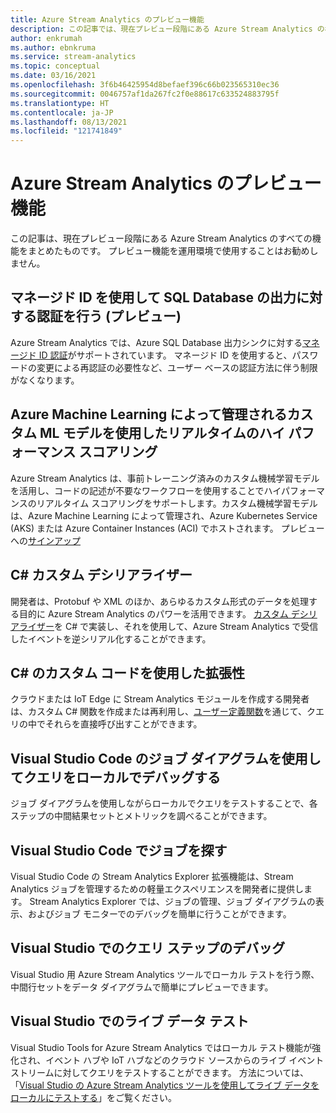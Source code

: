 ```yaml
---
title: Azure Stream Analytics のプレビュー機能
description: この記事では、現在プレビュー段階にある Azure Stream Analytics の機能を示します。
author: enkrumah
ms.author: ebnkruma
ms.service: stream-analytics
ms.topic: conceptual
ms.date: 03/16/2021
ms.openlocfilehash: 3f6b46425954d8befaef396c66b023565310ec36
ms.sourcegitcommit: 0046757af1da267fc2f0e88617c633524883795f
ms.translationtype: HT
ms.contentlocale: ja-JP
ms.lasthandoff: 08/13/2021
ms.locfileid: "121741849"
---
```

# <a name="azure-stream-analytics-preview-features"></a>Azure Stream Analytics のプレビュー機能

この記事は、現在プレビュー段階にある Azure Stream Analytics のすべての機能をまとめたものです。 プレビュー機能を運用環境で使用することはお勧めしません。

## <a name="authenticate-to-sql-database-output-with-managed-identities-preview"></a>マネージド ID を使用して SQL Database の出力に対する認証を行う (プレビュー)

Azure Stream Analytics では、Azure SQL Database 出力シンクに対する[マネージド ID 認証](../active-directory/managed-identities-azure-resources/overview.md)がサポートされています。 マネージド ID を使用すると、パスワードの変更による再認証の必要性など、ユーザー ベースの認証方法に伴う制限がなくなります。 

## <a name="real-time-high-performance-scoring-with-custom-ml-models-managed-by-azure-machine-learning"></a>Azure Machine Learning によって管理されるカスタム ML モデルを使用したリアルタイムのハイ パフォーマンス スコアリング

Azure Stream Analytics は、事前トレーニング済みのカスタム機械学習モデルを活用し、コードの記述が不要なワークフローを使用することでハイパフォーマンスのリアルタイム スコアリングをサポートします。カスタム機械学習モデルは、Azure Machine Learning によって管理され、Azure Kubernetes Service (AKS) または Azure Container Instances (ACI) でホストされます。 プレビューへの[サインアップ](https://aka.ms/asapreview1)

## <a name="c-custom-de-serializers"></a>C# カスタム デシリアライザー
開発者は、Protobuf や XML のほか、あらゆるカスタム形式のデータを処理する目的に Azure Stream Analytics のパワーを活用できます。 [カスタム デシリアライザー](custom-deserializer-examples.md)を C# で実装し、それを使用して、Azure Stream Analytics で受信したイベントを逆シリアル化することができます。

## <a name="extensibility-with-c-custom-code"></a>C# のカスタム コードを使用した拡張性

クラウドまたは IoT Edge に Stream Analytics モジュールを作成する開発者は、カスタム C# 関数を作成または再利用し、[ユーザー定義関数](stream-analytics-edge-csharp-udf-methods.md)を通じて、クエリの中でそれらを直接呼び出すことができます。

## <a name="debug-queries-locally-using-job-diagram-in-visual-studio-code"></a>Visual Studio Code のジョブ ダイアグラムを使用してクエリをローカルでデバッグする

ジョブ ダイアグラムを使用しながらローカルでクエリをテストすることで、各ステップの中間結果セットとメトリックを調べることができます。

## <a name="explore-jobs-in-visual-studio-code"></a>Visual Studio Code でジョブを探す

Visual Studio Code の Stream Analytics Explorer 拡張機能は、Stream Analytics ジョブを管理するための軽量エクスペリエンスを開発者に提供します。 Stream Analytics Explorer では、ジョブの管理、ジョブ ダイアグラムの表示、およびジョブ モニターでのデバッグを簡単に行うことができます。

## <a name="debug-query-steps-in-visual-studio"></a>Visual Studio でのクエリ ステップのデバッグ

Visual Studio 用 Azure Stream Analytics ツールでローカル テストを行う際、中間行セットをデータ ダイアグラムで簡単にプレビューできます。 


## <a name="live-data-testing-in-visual-studio"></a>Visual Studio でのライブ データ テスト

Visual Studio Tools for Azure Stream Analytics ではローカル テスト機能が強化され、イベント ハブや IoT ハブなどのクラウド ソースからのライブ イベント ストリームに対してクエリをテストすることができます。 方法については、「[Visual Studio の Azure Stream Analytics ツールを使用してライブ データをローカルにテストする](stream-analytics-live-data-local-testing.md)」をご覧ください。


